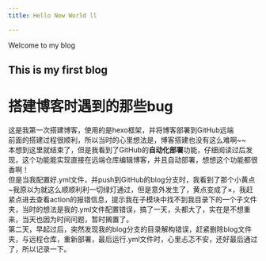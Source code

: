 ```yaml
---
title: Hello New World ll

---
```

Welcome to my blog
## This is my first blog
<!--more-->
# 搭建博客时遇到的那些bug
这是我第一次搭建博客，使用的是hexo框架，并将博客部署到GitHub远端  
前面的搭建过程很顺利，所以当时的心里想法是，博客搭建也没有这么难啊~~  
本想到这里就结束了，但是我看到了GitHub的**自动化部署**功能，仔细阅读过后发现，这个功能能实现直接在远端仓库编辑博客，并且自动部署，想想这个功能都很香啊！  
但是当我配置好.yml文件，并push到GitHub的blog分支时，我看到了那个小黄点~我原以为就这么顺顺利利一切绿灯通过，但是意外发生了，黄点变成了×，我赶紧点进去查看action的报错信息，提示我在子模块中找不到我目录下的一个子文件夹，当时的想法是我的.yml文件配置错误，搞了一天，头都大了，实在是不想重来，当天也因为时间问题，暂时搁置了。  
第二天，早起过后，突然发现我的blog分支的目录解构错误，赶紧删除blog文件夹，与远程仓库，重新部署，最后运行.yml文件时，心里忐忑不安，还好最后通过了，所以记录一下。